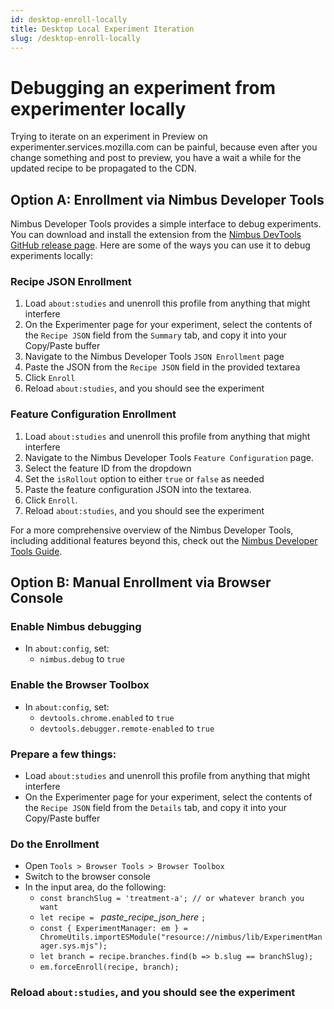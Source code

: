 ```yaml
---
id: desktop-enroll-locally
title: Desktop Local Experiment Iteration
slug: /desktop-enroll-locally
---
```


# Debugging an experiment from experimenter locally

Trying to iterate on an experiment in Preview on experimenter.services.mozilla.com can be painful, because even after you change something and post to preview, you have a wait a while for the updated recipe to be propagated to the CDN.

## Option A: Enrollment via Nimbus Developer Tools

Nimbus Developer Tools provides a simple interface to debug experiments. You can download and install the extension from the [Nimbus DevTools GitHub release page](https://github.com/mozilla-extensions/nimbus-devtools/releases/tag/release%2Fv0.1.0). Here are some of the ways you can use it to debug experiments locally:

### Recipe JSON Enrollment
1. Load `about:studies` and unenroll this profile from anything that might interfere
2. On the Experimenter page for your experiment, select the contents of the `Recipe JSON` field from the `Summary` tab, and copy it into your Copy/Paste buffer
3. Navigate to the Nimbus Developer Tools `JSON Enrollment` page
4. Paste the JSON from the `Recipe JSON` field in the provided textarea
5. Click `Enroll`
6. Reload `about:studies`, and you should see the experiment

### Feature Configuration Enrollment
1. Load `about:studies` and unenroll this profile from anything that might interfere
2. Navigate to the Nimbus Developer Tools `Feature Configuration` page.
3. Select the feature ID from the dropdown
4. Set the `isRollout` option to either `true` or `false` as needed
5. Paste the feature configuration JSON into the textarea.
6. Click `Enroll`.
7. Reload `about:studies`, and you should see the experiment

For a more comprehensive overview of the Nimbus Developer Tools, including additional features beyond this, check out the [Nimbus Developer Tools Guide](docs/additional-links/nimbus-devtools-guide.md).

## Option B: Manual Enrollment via Browser Console

### Enable Nimbus debugging

* In `about:config`, set:
  * `nimbus.debug` to `true`

### Enable the Browser Toolbox

* In `about:config`, set:
  * `devtools.chrome.enabled` to `true`
  * `devtools.debugger.remote-enabled` to `true`

### Prepare a few things:
* Load `about:studies` and unenroll this profile from anything that might interfere
* On the Experimenter page for your experiment, select the contents of the `Recipe JSON` field from the `Details` tab, and copy it into your Copy/Paste buffer

### Do the Enrollment
* Open `Tools > Browser Tools > Browser Toolbox`
* Switch to the browser console
* In the input area, do the following:
 	* `const branchSlug = 'treatment-a'; // or whatever branch you want`
 	* `let recipe = ` _paste_recipe_json_here_ `;`
	* `const { ExperimentManager: em } = ChromeUtils.importESModule("resource://nimbus/lib/ExperimentManager.sys.mjs");`
	* `let branch = recipe.branches.find(b => b.slug == branchSlug);`
	* `em.forceEnroll(recipe, branch);`

### Reload `about:studies`, and you should see the experiment
